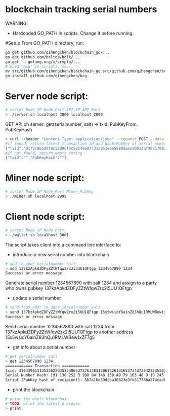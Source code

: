 # blockchain tracking serial numbers

WARNING:
- Hardcoded GO_PATH in scripts. Change it before running.

#Setup
From GO_PATH directory, run:
```bash
go get github.com/qihengchen/blockchain_go/...
go get github.com/boltdb/bolt/...
go get -u golang.org/x/crypto/...
# used 'bcg' in scripts, so...
mv src/github.com/qihengchen/blockchain_go src/github.com/qihengchen/bcg
go install github.com/qihengchen/bcg
```

# Server node script:
```bash
# script Node_IP Node_Port API_IP API_Port
> ./server.sh localhost 3000 localhost 2000
```

GET API on server:
get(serialnumber, salt) -> txid, PubKeyFrom, PubKeyHash
```bash
> curl --header "Content-Type: application/json" --request POST --data '{"serialnumber":"1234567890","salt":"salt"}' http://localhost:2000/get
#if found, return latest transaction id and hash(PubKey of serial number owner)
{"Txid":"91f3c965d9f9c52d96f2c52549a97731a951e0e59895aeea0913af4621f60263","PubKeyHash":"23fc6fa8404aa90fdef53b34f705e1e3f350deae"}
#if not found, return empty string
{"Txid":"","PubKeyHash":""}
```


# Miner node script:
```bash
# script Node_IP Node_Port Miner_PubKey
> ./miner.sh localhost 2999
```


# Client node script:
```bash
# script Node_IP Node_Port
> ./wallet.sh localhost 3001
```

The script takes client into a command line interface to:

- introduce a new serial number into blockchain
```bash
# add to_addr serialnumber salt
> add 137kzApkdZDFyZZtWfqwZrx2i5UU1QFtgp 1234567890 1234
Success! or error message
```
Generate serial number 1234567890 with salt 1234 and assign to a party who owns pubkey 137kzApkdZDFyZZtWfqwZrx2i5UU1QFtgp

- update a serial number
```bash
# send from_addr to_addr serialnumber salt
> send 137kzApkdZDFyZZtWfqwZrx2i5UU1QFtgp 15x5wsioY6ainZ83hQu1RMLWBew1xZF7g5 1234567890 1234
Success! or error message
```
Send serial number 1234567890 with salt 1234 from 137kzApkdZDFyZZtWfqwZrx2i5UU1QFtgp to another address 15x5wsioY6ainZ83hQu1RMLWBew1xZF7g5

- get info about a serial number
```bash
# get serialnumber salt
> get 1234567890 1234
============ Transaction ============
txid: 31643961313532623935323965373763303130613261316537343739323535303733623031663664303062646535363338396436666134343634313761356233
Serial Number Hash: [91 130 252 3 108 94 148 130 48 79 163 48 9 19 245 56 88 65 73 245 251 57 116 113 25 252 7 224 20 248 219 174]
Script (PubKey hash of recipient): 5b7a1be33dcba30823e3fe51778ba274cadb7dd5
```

- print the blockchain
```bash
# print the whole blockchain
# TODO: print the latest n blocks
> print
```

